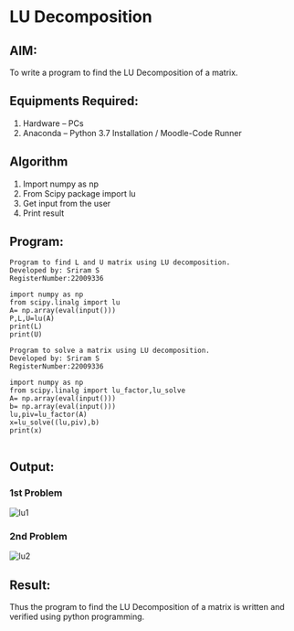 # LU Decomposition 

## AIM:
To write a program to find the LU Decomposition of a matrix.

## Equipments Required:
1. Hardware – PCs
2. Anaconda – Python 3.7 Installation / Moodle-Code Runner

## Algorithm
1. Import numpy as np
2. From Scipy package import lu
3. Get input from the user
4. Print result

## Program:
```
Program to find L and U matrix using LU decomposition.
Developed by: Sriram S
RegisterNumber:22009336

import numpy as np
from scipy.linalg import lu
A= np.array(eval(input()))
P,L,U=lu(A)
print(L)
print(U)
```
```
Program to solve a matrix using LU decomposition.
Developed by: Sriram S
RegisterNumber:22009336

import numpy as np
from scipy.linalg import lu_factor,lu_solve
A= np.array(eval(input()))
b= np.array(eval(input()))
lu,piv=lu_factor(A)
x=lu_solve((lu,piv),b)
print(x)
 
```

## Output:
### 1st Problem
![lu1](https://user-images.githubusercontent.com/119094390/213908002-c7c18cdd-a33a-4642-96f6-2bf41e870e9c.png)


### 2nd Problem
![lu2](https://user-images.githubusercontent.com/119094390/213908021-38d9a126-1e53-4e9c-9960-08bc82a23e0d.png)

## Result:
Thus the program to find the LU Decomposition of a matrix is written and verified using python programming.

